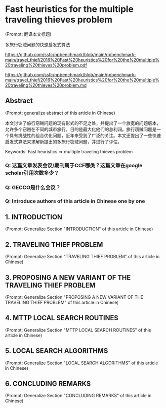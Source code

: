 # Fast heuristics for the multiple traveling thieves problem

(Prompt: 翻译本文标题)

多旅行窃贼问题的快速启发式算法

https://github.com/ssfc/npbenchmark/blob/main/npbenchmark-main/travel_thief/2016%20Fast%20heuristics%20for%20the%20multiple%20traveling%20thieves%20problem.pdf

https://github.com/ssfc/npbenchmark/blob/main/npbenchmark-main/travel_thief/2016%20Fast%20heuristics%20for%20the%20multiple%20traveling%20thieves%20problem.md

## Abstract

(Prompt: generalize abstract of this article in Chinese)

本文讨论了旅行窃贼问题的现有形式的不足之处，并提出了一个放宽的问题版本，允许多个窃贼在不同的城市旅行，目的是最大化他们的总利润。旅行窃贼问题是一个具有挑战性的组合优化问题，近年来受到了广泛的关注。本文还提出了一些快速启发式算法来求解新提出的多旅行窃贼问题，并进行了评估。

Keywords: Fast heuristics => multiple traveling thieves problem

### Q: 这篇文章发表会议/期刊属于CCF哪类？这篇文章在google scholar引用次数多少？

### Q: GECCO是什么会议？

### Q: Introduce authors of this article in Chinese one by one

## 1. INTRODUCTION

(Prompt: Generalize Section "INTRODUCTION" of this article in Chinese)

## 2. TRAVELING THIEF PROBLEM

(Prompt: Generalize Section "TRAVELING THIEF PROBLEM" of this article in Chinese)

## 3. PROPOSING A NEW VARIANT OF THE TRAVELING THIEF PROBLEM

(Prompt: Generalize Section "PROPOSING A NEW VARIANT OF THE TRAVELING THIEF PROBLEM" of this article in Chinese)

## 4. MTTP LOCAL SEARCH ROUTINES

(Prompt: Generalize Section "MTTP LOCAL SEARCH ROUTINES" of this article in Chinese)

## 5. LOCAL SEARCH ALGORITHMS

(Prompt: Generalize Section "LOCAL SEARCH ALGORITHMS" of this article in Chinese)

## 6. CONCLUDING REMARKS

(Prompt: Generalize Section "CONCLUDING REMARKS" of this article in Chinese)
